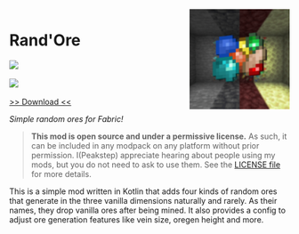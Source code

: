 <img src="icon.png" align="right" width="180px"/>

# Rand'Ore

[![](http://cf.way2muchnoise.eu/full_514716_downloads.svg)](https://www.curseforge.com/minecraft/mc-mods/randore)

[![](https://cf.way2muchnoise.eu/title/514716_Get_Today!.svg)](https://www.curseforge.com/minecraft/mc-mods/the-sol)

[>> Download <<](https://modrinth.com/mod/randore)

*Simple random ores for Fabric!*

> **This mod is open source and under a permissive license.** As such, it can be included in any modpack on any platform without prior permission. I(Peakstep) appreciate hearing about people using my mods, but you do not need to ask to use them. See the [LICENSE file](LICENSE) for more details.

This is a simple mod written in Kotlin that adds four kinds of random ores that generate in the three vanilla dimensions naturally and rarely. As their names, they drop vanilla ores after being mined. It also provides a config to adjust ore generation features like vein size, oregen height and more.

